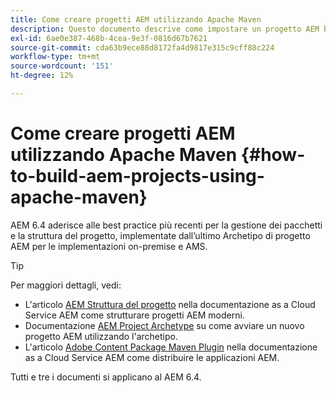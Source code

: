 ```yaml
---
title: Come creare progetti AEM utilizzando Apache Maven
description: Questo documento descrive come impostare un progetto AEM basato su Apache Maven
exl-id: 6ae0e387-468b-4cea-9e3f-0816d67b7621
source-git-commit: cda63b9ece88d8172fa4d9817e315c9cff88c224
workflow-type: tm+mt
source-wordcount: '151'
ht-degree: 12%

---
```


# Come creare progetti AEM utilizzando Apache Maven {#how-to-build-aem-projects-using-apache-maven}

AEM 6.4 aderisce alle best practice più recenti per la gestione dei pacchetti e la struttura del progetto, implementate dall’ultimo Archetipo di progetto AEM per le implementazioni on-premise e AMS.

>[!TIP]
>
>Per maggiori dettagli, vedi:
>
>* L&#39;articolo [AEM Struttura del progetto](https://docs.adobe.com/content/help/it-IT/experience-manager-cloud-service/implementing/developing/aem-project-content-package-structure.html) nella documentazione as a Cloud Service AEM come strutturare progetti AEM moderni.
>* Documentazione [AEM Project Archetype](https://docs.adobe.com/content/help/it/experience-manager-core-components/using/developing/archetype/overview.html) su come avviare un nuovo progetto AEM utilizzando l&#39;archetipo.
>* L&#39;articolo [Adobe Content Package Maven Plugin](https://experienceleague.adobe.com/docs/experience-manager-cloud-service/implementing/developer-tools/maven-plugin.html#developer-tools) nella documentazione as a Cloud Service AEM come distribuire le applicazioni AEM.
>
>Tutti e tre i documenti si applicano al AEM 6.4.

